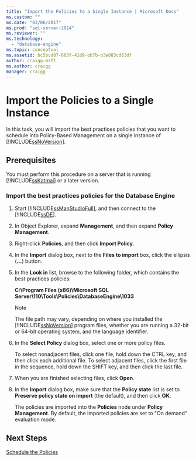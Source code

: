 ```yaml
---
title: "Import the Policies to a Single Instance | Microsoft Docs"
ms.custom: ""
ms.date: "03/06/2017"
ms.prod: "sql-server-2014"
ms.reviewer: ""
ms.technology: 
  - "database-engine"
ms.topic: conceptual
ms.assetid: bc5bcd87-663f-41d9-bb7b-b3e083cd63df
author: craigg-msft
ms.author: craigg
manager: craigg
---
```

# Import the Policies to a Single Instance
  In this task, you will import the best practices policies that you want to schedule into Policy-Based Management on a single instance of [!INCLUDE[ssNoVersion](../includes/ssnoversion-md.md)].  
  
## Prerequisites  
 You must perform this procedure on a server that is running [!INCLUDE[ssKatmai](../includes/sskatmai-md.md)] or a later version.  
  
### Import the best practices policies for the Database Engine  
  
1.  Start [!INCLUDE[ssManStudioFull](../includes/ssmanstudiofull-md.md)], and then connect to the [!INCLUDE[ssDE](../includes/ssde-md.md)].  
  
2.  In Object Explorer, expand **Management**, and then expand **Policy Management**.  
  
3.  Right-click **Policies**, and then click **Import Policy**.  
  
4.  In the **Import** dialog box, next to the **Files to import** box, click the ellipsis (**...**) button.  
  
5.  In the **Look in** list, browse to the following folder, which contains the best practices policies:  
  
     **C:\Program Files (x86)\Microsoft SQL Server\110\Tools\Policies\DatabaseEngine\1033**  
  
    > [!NOTE]  
    >  The file path may vary, depending on where you installed the [!INCLUDE[ssNoVersion](../includes/ssnoversion-md.md)] program files, whether you are running a 32-bit or 64-bit operating system, and the language identifier.  
  
6.  In the **Select Policy** dialog box, select one or more policy files.  
  
     To select nonadjacent files, click one file, hold down the CTRL key, and then click each additional file. To select adjacent files, click the first file in the sequence, hold down the SHIFT key, and then click the last file.  
  
7.  When you are finished selecting files, click **Open**.  
  
8.  In the **Import** dialog box, make sure that the **Policy state** list is set to **Preserve policy state on import** (the default), and then click **OK**.  
  
     The policies are imported into the **Policies** node under **Policy Management**. By default, the imported policies are set to "On demand" evaluation mode.  
  
## Next Steps  
 [Schedule the Policies](../../2014/tutorials/schedule-the-policies.md)  
  
  
